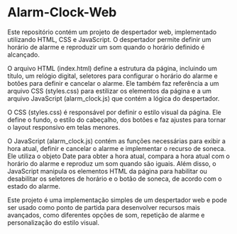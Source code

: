 # Alarm-Clock-Web

Este repositório contém um projeto de despertador web, implementado utilizando HTML, CSS e JavaScript. O despertador permite definir um horário de alarme e reproduzir um som quando o horário definido é alcançado.

O arquivo HTML (index.html) define a estrutura da página, incluindo um título, um relógio digital, seletores para configurar o horário do alarme e botões para definir e cancelar o alarme. Ele também faz referência a um arquivo CSS (styles.css) para estilizar os elementos da página e a um arquivo JavaScript (alarm_clock.js) que contém a lógica do despertador.

O CSS (styles.css) é responsável por definir o estilo visual da página. Ele define o fundo, o estilo do cabeçalho, dos botões e faz ajustes para tornar o layout responsivo em telas menores.

O JavaScript (alarm_clock.js) contém as funções necessárias para exibir a hora atual, definir e cancelar o alarme e implementar o recurso de soneca. Ele utiliza o objeto Date para obter a hora atual, compara a hora atual com o horário do alarme e reproduz um som quando são iguais. Além disso, o JavaScript manipula os elementos HTML da página para habilitar ou desabilitar os seletores de horário e o botão de soneca, de acordo com o estado do alarme.

Este projeto é uma implementação simples de um despertador web e pode ser usado como ponto de partida para desenvolver recursos mais avançados, como diferentes opções de som, repetição de alarme e personalização do estilo visual.